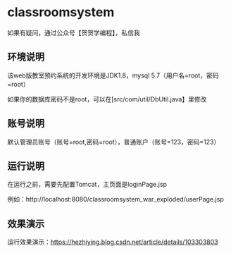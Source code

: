 # classroomsystem

如果有疑问，通过公众号【贺贺学编程】，私信我

## 环境说明

该web版教室预约系统的开发环境是JDK1.8，mysql 5.7（用户名=root，密码=root）

如果你的数据库密码不是root，可以在[src/com/util/DbUtil.java】里修改

## 账号说明

默认管理员账号（账号=root,密码=root），普通账户（账号=123，密码=123）

## 运行说明

在运行之前，需要先配置Tomcat，主页面是loginPage.jsp

例如：http://localhost:8080/classroomsystem_war_exploded/userPage.jsp

## 效果演示

运行效果演示：https://hezhiying.blog.csdn.net/article/details/103303803
